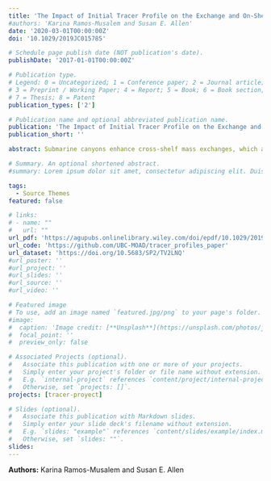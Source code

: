 ```yaml
---
title: 'The Impact of Initial Tracer Profile on the Exchange and On‐Shelf Distribution of Tracers Induced by a Submarine Canyon'
#authors: 'Karina Ramos-Musalem and Susan E. Allen'
date: '2020-03-01T00:00:00Z'
doi: '10.1029/2019JC015785'

# Schedule page publish date (NOT publication's date).
publishDate: '2017-01-01T00:00:00Z'

# Publication type.
# Legend: 0 = Uncategorized; 1 = Conference paper; 2 = Journal article;
# 3 = Preprint / Working Paper; 4 = Report; 5 = Book; 6 = Book section;
# 7 = Thesis; 8 = Patent
publication_types: ['2']

# Publication name and optional abbreviated publication name.
publication: 'The Impact of Initial Tracer Profile on the Exchange and On‐Shelf Distribution of Tracers Induced by a Submarine Canyon'
publication_short: ''

abstract: Submarine canyons enhance cross-shelf mass exchanges, which are a key component of on-shelf nutrient budgets and biogeochemical cycles. Previous studies assume that canyon-induced tracer flux onto the shelf only depends on canyon-induced water upwelling. This paper investigates the validity of this dependence for nutrients, carbon, and dissolved gasses. To estimate the canyon-induced tracer upwelling flux and its spatial distribution on the shelf, we performed numerical experiments simulating an upwelling event near an idealized canyon, adding 10 passive tracers with initial profiles representing nutrients, carbon, and dissolved gasses. This paper presents a scaling estimate for canyon-induced tracer upwelling and for the on-shelf distribution of a given tracer. We find that tracer upwelling depends on the vertical local mean of the initial vertical tracer gradient within the canyon, the depth of upwelling and the upwelling flux. We identify a pool of low oxygen and high nutrient concentration, methane, dissolved inorganic carbon, and total alkalinity on the shelf bottom, downstream of the canyon. The downstream extension of the pool of low oxygen water depends on the onshore flux of water through the canyon and the oxygen profile. This canyon-induced distribution of tracers has the potential to impact demersal and benthic ecosystems by lowering dissolved oxygen levels and spreading corrosive waters along the shelf.

# Summary. An optional shortened abstract.
#summary: Lorem ipsum dolor sit amet, consectetur adipiscing elit. Duis posuere tellus ac convallis placerat. Proin tincidunt magna sed ex sollicitudin condimentum.

tags:
  - Source Themes
featured: false

# links:
# - name: ""
#   url: ""
url_pdf: 'https://agupubs.onlinelibrary.wiley.com/doi/epdf/10.1029/2019JC015785'
url_code: 'https://github.com/UBC-MOAD/tracer_profiles_paper'
url_dataset: 'https://doi.org/10.5683/SP2/TV2LNQ'
#url_poster: ''
#url_project: ''
#url_slides: ''
#url_source: ''
#url_video: ''

# Featured image
# To use, add an image named `featured.jpg/png` to your page's folder.
#image:
#  caption: 'Image credit: [**Unsplash**](https://unsplash.com/photos/jdD8gXaTZsc)'
#  focal_point: ''
#  preview_only: false

# Associated Projects (optional).
#   Associate this publication with one or more of your projects.
#   Simply enter your project's folder or file name without extension.
#   E.g. `internal-project` references `content/project/internal-project/index.md`.
#   Otherwise, set `projects: []`.
projects: [tracer-proyect]

# Slides (optional).
#   Associate this publication with Markdown slides.
#   Simply enter your slide deck's filename without extension.
#   E.g. `slides: "example"` references `content/slides/example/index.md`.
#   Otherwise, set `slides: ""`.
slides:
---
```


**Authors:** Karina Ramos-Musalem and Susan E. Allen

